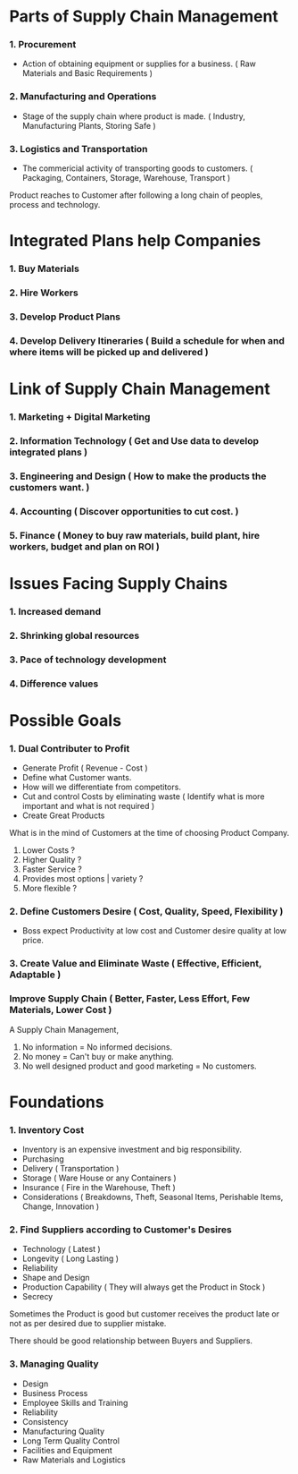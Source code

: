 # Parts of Supply Chain Management

### 1. Procurement 
- Action of obtaining equipment or supplies for a business. ( Raw Materials and Basic Requirements )

### 2. Manufacturing and Operations 
- Stage of the supply chain where product is made. ( Industry, Manufacturing Plants, Storing Safe )

### 3. Logistics and Transportation
- The commericial activity of transporting goods to customers. ( Packaging, Containers, Storage, Warehouse, Transport )

Product reaches to Customer after following a long chain of peoples, process and technology.

# Integrated Plans help Companies

### 1. Buy Materials

### 2. Hire Workers

### 3. Develop Product Plans

### 4. Develop Delivery Itineraries ( Build a schedule for when and where items will be picked up and delivered )

# Link of Supply Chain Management

### 1. Marketing  + Digital Marketing

### 2. Information Technology ( Get and Use data to develop integrated plans )

### 3. Engineering and Design ( How to make the products the customers want. )

### 4. Accounting ( Discover opportunities to cut cost. )

### 5. Finance ( Money to buy raw materials, build plant, hire workers, budget and plan on ROI ) 

# Issues Facing Supply Chains

### 1. Increased demand

### 2. Shrinking global resources

### 3. Pace of technology development

### 4. Difference values 

# Possible Goals

### 1. Dual Contributer to Profit 
- Generate Profit ( Revenue - Cost )
- Define what Customer wants.
- How will we differentiate from competitors. 
- Cut and control Costs by eliminating waste ( Identify what is more important and what is not required )
- Create Great Products 

What is in the mind of Customers at the time of choosing Product Company.

1. Lower Costs ?
2. Higher Quality ?
3. Faster Service ?
4. Provides most options | variety ?
5. More flexible ?

### 2. Define Customers Desire ( Cost, Quality, Speed, Flexibility )
- Boss expect Productivity at low cost and Customer desire quality at low price.

### 3. Create Value and Eliminate Waste ( Effective, Efficient, Adaptable )

### Improve Supply Chain ( Better, Faster, Less Effort, Few Materials, Lower Cost )

A Supply Chain Management,

1. No information = No informed decisions.
2. No money = Can't buy or make anything.
3. No well designed product and good marketing = No customers.


# Foundations

### 1. Inventory Cost 
- Inventory is an expensive investment and big responsibility.
- Purchasing 
- Delivery ( Transportation )
- Storage ( Ware House or any Containers )
- Insurance ( Fire in the Warehouse, Theft ) 
- Considerations ( Breakdowns, Theft, Seasonal Items, Perishable Items, Change, Innovation  )

### 2. Find Suppliers according to Customer's Desires
- Technology ( Latest )
- Longevity ( Long Lasting )
- Reliability
- Shape and Design
- Production Capability ( They will always get the Product in Stock )
- Secrecy

Sometimes the Product is good but customer receives the product late or not as per desired due to supplier mistake.

There should be good relationship between Buyers and Suppliers.

### 3. Managing Quality 
- Design
- Business Process
- Employee Skills and Training
- Reliability 
- Consistency
- Manufacturing Quality
- Long Term Quality Control
- Facilities and Equipment
- Raw Materials and Logistics
